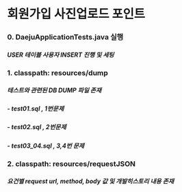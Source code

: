# 회원가입 사진업로드 포인트

### 0. DaejuApplicationTests.java 실행

##### USER 테이블 사용자 INSERT 진행 및 세팅

### 1. classpath: resources/dump
##### 테스트와 관련된 DB DUMP 파일 존재
##### - test01.sql , 1번문제
##### - test02.sql , 2번문제
##### - test03_04.sql , 3,4번 문제

### 2. classpath: resources/requestJSON
##### 요건별 request url, method, body 값 및 개발히스토리 내용 존재

